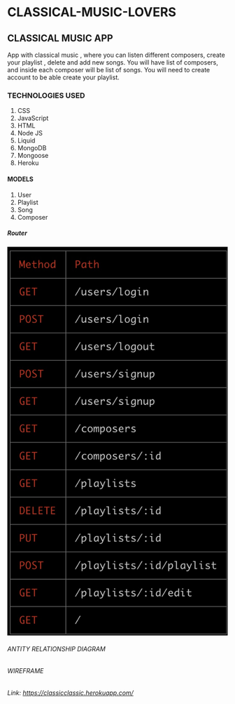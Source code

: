 # CLASSICAL-MUSIC-LOVERS

##  CLASSICAL MUSIC APP
App with classical music , where you can listen different composers, create your playlist , delete and add new songs. You will have list of composers, and inside each composer will be list of songs. You will need to create account to be able create your playlist.

### TECHNOLOGIES USED

  1. CSS
  2. JavaScript
  3. HTML
  4. Node JS
  5. Liquid
  6. MongoDB
  7. Mongoose
  8. Heroku

  #### MODELS
   1. User
   2. Playlist
   3. Song
   4. Composer

   ##### Router
   <img src="image/8650C8A1-CAB3-4252-BD67-9125E6E6A983_1_201_a.jpeg">

   ###### ANTITY RELATIONSHIP DIAGRAM

   ###### WIREFRAME

   ###### Link: https://classicclassic.herokuapp.com/
    
 


